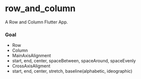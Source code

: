 # row_and_column

A Row and Column Flutter App.

### Goal

- Row
- Column
- MainAxisAlignment
 - start, end, center, spaceBetween, spaceAround, spaceEvenly
- CrossAxisAligment
 - start, end, center, stretch, baseline(alphabetic, ideographic)
